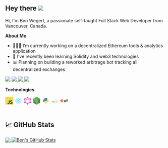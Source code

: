 ## Hey there <img src="https://media.giphy.com/media/hvRJCLFzcasrR4ia7z/giphy.gif" width="25px">

Hi, I'm Ben Wegert, a passionate self-taught Full Stack Web Developer from Vancouver, Canada.

**About Me**

- 👨🏽‍💻 I’m currently working on a decentralized Ethereum tools & analytics application
- 🌱 I’ve recently been learning Solidity and web3 technologies
- 📊 Planning on building a reworked arbitrage bot tracking all decentralized exchanges

![](https://visitor-badge.glitch.me/badge?page_id=BenWegert)
<a href="https://twitter.com/bweg99">
  <img src="https://img.shields.io/badge/-@bweg99-00acee?style=flat&logo=Twitter&logoColor=white&link=https://twitter.com/bweg99" />
</a>
<a href="https://www.linkedin.com/in/ben-wegert-88944817b/">
  <img src="https://img.shields.io/badge/-Ben Wegert-blue?style=flat&logo=Linkedin&logoColor=white&link=https://www.linkedin.com/in/ben-wegert-88944817b/" />
</a>
<a href="mailto:benwegert@gmail.com">
  <img src="https://img.shields.io/badge/-benwegert@gmail.com-c14438?style=flat&logo=Gmail&logoColor=white&link=mailto:benwegert@gmail.com" />
</a>

**Technologies** 

<code><img height="25" src="https://raw.githubusercontent.com/github/explore/80688e429a7d4ef2fca1e82350fe8e3517d3494d/topics/javascript/javascript.png"></code>
<code><img height="25" src="https://raw.githubusercontent.com/github/explore/80688e429a7d4ef2fca1e82350fe8e3517d3494d/topics/react/react.png"></code>
<code><img height="25" src="https://raw.githubusercontent.com/github/explore/5c058a388828bb5fde0bcafd4bc867b5bb3f26f3/topics/graphql/graphql.png"></code>
<code><img height="25" src="https://raw.githubusercontent.com/github/explore/80688e429a7d4ef2fca1e82350fe8e3517d3494d/topics/nodejs/nodejs.png"></code>
<code><img height="25" src="https://raw.githubusercontent.com/github/explore/80688e429a7d4ef2fca1e82350fe8e3517d3494d/topics/python/python.png"></code>
<code><img height="25" src="https://raw.githubusercontent.com/github/explore/80688e429a7d4ef2fca1e82350fe8e3517d3494d/topics/mysql/mysql.png"></code>
<code><img height="25" src="https://raw.githubusercontent.com/github/explore/80688e429a7d4ef2fca1e82350fe8e3517d3494d/topics/git/git.png"></code>
<br></br>

## 📈 GitHub Stats

<a href="https://github.com/BenWegert/BenWegert">
  <img align="center" src="https://github-readme-stats.vercel.app/api/top-langs/?username=BenWegert&hide=java,html,Hack,PLpgSQL&title_color=ffffff&text_color=c9cacc&icon_color=2bbc8a&bg_color=1d1f21" />
</a>
<a href="https://github.com/BenWegert/BenWegert">
  <img align="center" src="https://github-readme-stats.vercel.app/api?username=BenWegert&show_icons=true&line_height=27&count_private=true&title_color=ffffff&text_color=c9cacc&icon_color=2bbc8a&bg_color=1d1f21" alt="Ben's GitHub Stats" />
</a>




